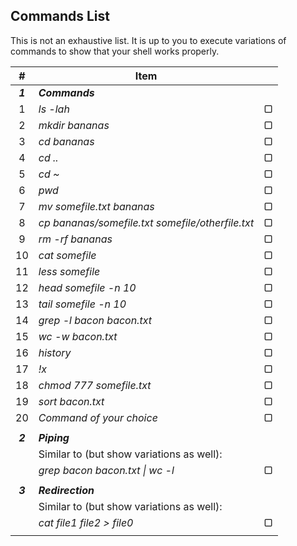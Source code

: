 ## Commands List

This is not an exhaustive list. It is up to you to execute variations of commands to show that your shell works properly. 

|    #    | Item                                                   |       |
| :-----: | ------------------------------------------------------ | :---: |
| ***1*** | ***Commands***                                         |       |
|    1    | *ls -lah*                                              |   ▢   |
|    2    | *mkdir bananas*                                        |   ▢   |
|    3    | *cd bananas*                                           |   ▢   |
|    4    | *cd ..*                                                |   ▢   |
|    5    | *cd ~*                                                 |   ▢   |
|    6    | *pwd*                                                  |   ▢   |
|    7    | *mv somefile.txt bananas*                              |   ▢   |
|    8    | *cp bananas/somefile.txt somefile/otherfile.txt*       |   ▢   |
|    9    | *rm -rf bananas*                                       |   ▢   |
|   10    | *cat somefile*                                         |   ▢   |
|   11    | *less somefile*                                        |   ▢   |
|   12    | *head somefile -n 10*                                  |   ▢   |
|   13    | *tail somefile -n 10*                                  |   ▢   |
|   14    | *grep -l bacon bacon.txt*                              |   ▢   |
|   15    | *wc -w bacon.txt*                                      |   ▢   |
|   16    | *history*                                              |   ▢   |
|   17    | *!x*                                                   |   ▢   |
|   18    | *chmod 777 somefile.txt*                               |   ▢   |
|   19    | *sort bacon.txt*                                       |   ▢   |
|   20    | *Command of your choice*                               |   ▢   |
|         |                                                        |       |
| ***2*** | ***Piping***                                           |       |
|         | Similar to (but show variations as well):        |       |
|         | *grep bacon bacon.txt \| wc -l*                        |   ▢   |
|         |                                                        |       |
| ***3*** | ***Redirection***                                      |       |
|         | Similar to (but show variations as well):                |       |
|         | *cat file1 file2 > file0*                              |   ▢   |
|         |                                                        |       |
